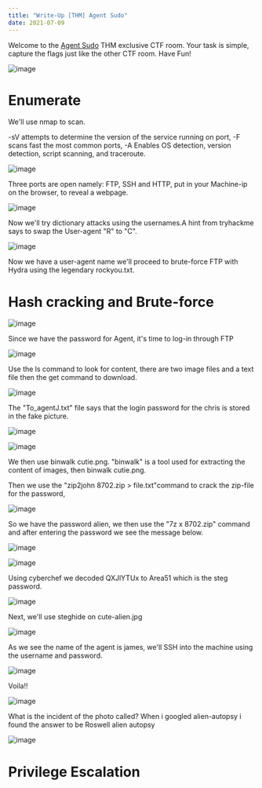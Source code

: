 ```yaml
---
title: "Write-Up [THM] Agent Sudo"
date: 2021-07-09
---
```

Welcome to the <a href="https://www.tryhackme.com/room/agentsudoctf">Agent Sudo</a> THM exclusive CTF room. Your task is simple, capture the flags just like the other CTF room. Have Fun!

![image](https://user-images.githubusercontent.com/87175527/125082799-8b936480-e0bf-11eb-975b-2e6e219e97cf.png)

<h1>Enumerate</h1>
We'll use nmap to scan.

-sV attempts to determine the version of the service running on port,
-F scans fast the most common ports,
-A Enables OS detection, version detection, script scanning, and traceroute.

![image](https://user-images.githubusercontent.com/87175527/125094549-437a3f00-e0cb-11eb-84c6-1151f04427bb.png)

Three ports are open namely: FTP, SSH and HTTP, put in your Machine-ip on the browser, to reveal a webpage.

![image](https://user-images.githubusercontent.com/87175527/125096366-fc8d4900-e0cc-11eb-80f9-1851640fa857.png)

Now we'll try dictionary attacks using the usernames.A hint from tryhackme says to swap the User-agent "R" to "C".

![image](https://user-images.githubusercontent.com/87175527/125099592-167c5b00-e0d0-11eb-8279-73dd241bdc1e.png)

Now we have a user-agent name we'll proceed to brute-force FTP with Hydra using the legendary rockyou.txt.


<h1>Hash cracking and Brute-force</h1>

![image](https://user-images.githubusercontent.com/87175527/125102582-5a249400-e0d3-11eb-8b19-f5bcabd75b79.png)

Since we have the password for Agent, it's time to log-in through FTP

![image](https://user-images.githubusercontent.com/87175527/125104204-0450eb80-e0d5-11eb-8018-46961a20e85b.png)

Use the ls command to look for content, there are two image files and a text file then the get command to download.


![image](https://user-images.githubusercontent.com/87175527/125106593-b4275880-e0d7-11eb-8e66-5d49677e20b4.png)

The "To_agentJ.txt" file says that the login password for the chris is stored in the fake picture.

![image](https://user-images.githubusercontent.com/87175527/125106921-1a13e000-e0d8-11eb-9b31-40216cfc4028.png)

![image](https://user-images.githubusercontent.com/87175527/125109429-3f561d80-e0db-11eb-9d4d-7decf7efb2e9.png)


We then use binwalk cutie.png. "binwalk" is a tool used for extracting the content of images, then binwalk cutie.png.

Then we use the "zip2john 8702.zip > file.txt"command to crack the zip-file for the password,

![image](https://user-images.githubusercontent.com/87175527/125113308-65ca8780-e0e0-11eb-9ae3-ddbffd3f23bf.png)

So we have the password alien, we then use the "7z x 8702.zip" command and after entering the password we see the message below.


![image](https://user-images.githubusercontent.com/87175527/125113930-3405f080-e0e1-11eb-92dd-1248654870f9.png)


![image](https://user-images.githubusercontent.com/87175527/125114117-6fa0ba80-e0e1-11eb-878e-3ae5fc1bdad3.png)

Using cyberchef we decoded QXJlYTUx to Area51 which is the steg password.

![image](https://user-images.githubusercontent.com/87175527/125114778-52202080-e0e2-11eb-8b1f-b0880accaf05.png)


Next, we'll use steghide on cute-alien.jpg

![image](https://user-images.githubusercontent.com/87175527/125115459-43863900-e0e3-11eb-8d9e-8ba4e2908a74.png)

As we see the name of the agent is james, we'll SSH into the machine using the username and password.

![image](https://user-images.githubusercontent.com/87175527/125116206-47ff2180-e0e4-11eb-9fb6-aaeb4db99c80.png)

Voila!!

![image](https://user-images.githubusercontent.com/87175527/125116465-a926f500-e0e4-11eb-91bc-6cba582198ce.png)

What is the incident of the photo called?
When i googled alien-autopsy i found the answer to be Roswell alien autopsy

![image](https://user-images.githubusercontent.com/87175527/125117235-d7f19b00-e0e5-11eb-8d9f-a941440f79c5.png)


<h1>Privilege Escalation</h1>



















